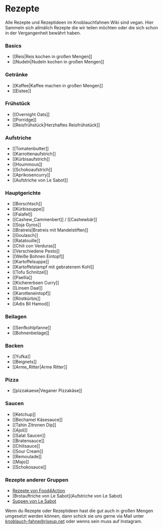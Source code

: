 # Rezepte

Alle Rezepte und Rezeptideen im Knoblauchfahnen Wiki sind vegan. Hier Sammeln sich allmälich Rezepte die wir teilen möchten oder die sich schon in der Vergangenheit bewährt haben.

<!--- ![](images/KF_Kelle.png) --->

### Basics

* [[Reis|Reis kochen in großen Mengen]]
* [[Nudeln|Nudeln kochen in großen Mengen]]

### Getränke

* [[Kaffee|Kaffee machen in großen Mengen]] 
* [[Eistee]]

### Frühstück

* [[Overnight Oats]]
* [[Porridge]]
* [[Reisfrühstück|Herzhaftes Reisfrühstück]]

### Aufstriche

* [[Tomatenbutter]]
* [[Karrottenaufstrich]]
* [[Kürbisaufstrich]]
* [[Hoummous]]
* [[Schokoaufstrich]]
* [[Aprikosencurry]]
* [[Aufstriche von Le Sabot]]

### Hauptgerichte

* [[Borschtsch]]
* [[Kürbissuppe]]
* [[Falafel]]
* [[Cashew_Cammenbert]] / [[Cashewbär]]
* [[Soja Gyros]]
* [[Bratreis|Bratreis mit Mandelstiften]]
* [[Goulasch]]
* [[Ratatouille]]
* [[Chili con Verduras]]
* [[Verschiedene Pesto]]
* [[Weiße Bohnen Eintopf]]
* [[Kartoffelsuppe]]
* [[Kartoffelstampf mit gebratenem Kohl]]
* [[Tofu Schnitzel]]
* [[Paellia]]
* [[Kichererbsen Curry]]
* [[Linsen Daal]]
* [[Karotteneintopf]]
* [[Röstkürbis]]
* [[Adis Bil Hamod]]

### Beilagen

* [[Senfkohlpfanne]]
* [[Bohnenbeilage]]

### Backen

* [[Yufka]]
* [[Beignets]]
* [[Arme_Ritter|Arme Ritter]]

### Pizza

* [[pizzakaese|Veganer Pizzakäse]]

### Saucen

* [[Ketchup]]
* [[Bechamel Käsesauce]]
* [[Tahin Zitronen Dip]]
* [[Ajoli]]
* [[Salat Saucen]]
* [[Bratensauce]]
* [[Chilisauce]]
* [[Sour Cream]]
* [[Remoulade]]
* [[Majo]]
* [[Schokosauce]]

### Rezepte anderer Gruppen

* [Rezepte von Food4Action](https://food4action.noblogs.org/rezepte/)
* [Brotauftriche von Le Sabot](Aufstriche von Le Sabot)
* [Suppen von Le Sabot](https://lesabot.org/?page_id=180)

Wenn du Rezepte oder Rezeptideen hast die gut auch in großen Mengen umgesetzt werden können, dann schick sie uns gerne via Mail unter <knoblauch-fahne@riseup.net> oder wenns sein muss auf Instagram.
